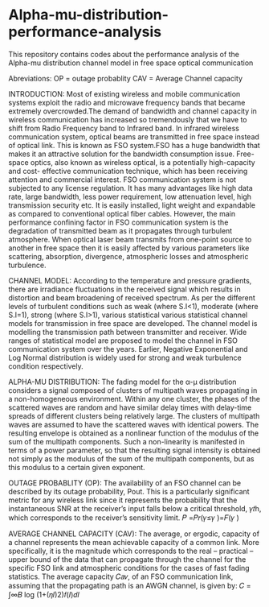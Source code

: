 # Alpha-mu-distribution-performance-analysis
This repository contains codes about the performance analysis of the Alpha-mu distribution channel model in free space optical communication

Abreviations:
OP = outage probablity
CAV = Average Channel capacity

INTRODUCTION:
Most of existing wireless and mobile communication systems exploit the radio and microwave frequency bands that became extremely overcrowded.The demand of bandwidth and channel capacity in wireless communication has increased so tremendously that we have to shift from Radio Frequency band to Infrared band. In infrared wireless communication system, optical beams are transmitted in free space instead of optical link. This is known as FSO system.FSO has a huge bandwidth that makes it an attractive solution for the bandwidth consumption issue. Free- space optics, also known as wireless optical, is a potentially high-capacity and cost- effective communication technique, which has been receiving attention and commercial interest.
FSO communication system is not subjected to any license regulation. It has many advantages like high data rate, large bandwidth, less power requirement, low attenuation level, high transmission security etc. It is easily installed, light weight and expandable as compared to conventional optical fiber cables. However, the main performance confining factor in FSO communication system is the degradation of transmitted beam as it propagates through turbulent atmosphere. When optical laser beam transmits from one-point source to another in free space then it is easily affected by various parameters like scattering, absorption, divergence, atmospheric losses and atmospheric turbulence. 

CHANNEL MODEL:
According to the temperature and pressure gradients, there are irradiance fluctuations in the received signal which results in distortion and beam broadening of received spectrum. As per the different levels of turbulent conditions such as weak (where S.I<1), moderate (where S.I=1), strong (where S.I>1), various statistical various statistical channel models for transmission in free space are developed. The channel model is modelling the transmission path between transmitter and receiver. Wide ranges of statistical model are proposed to model the channel in FSO communication system over the years. Earlier, Negative Exponential and Log Normal distribution is widely used for strong and weak turbulence condition respectively. 

ALPHA-MU DISTRIBUTION:
The fading model for the α-μ distribution considers a signal composed of clusters of multipath waves propagating in a non-homogeneous environment. Within any one cluster, the phases of the scattered waves are random and have similar delay times with delay-time spreads of different clusters being relatively large. The clusters of multipath waves are assumed to have the scattered waves with identical powers. The resulting envelope is obtained as a nonlinear function of the modulus of the sum of the multipath components. Such a non-linearity is manifested in terms of a power parameter, so that the resulting signal intensity is obtained not simply as the modulus of the sum of the multipath components, but as this modulus to a certain given exponent.

OUTAGE PROBABLITY (OP):
The availability of an FSO channel can be described by its outage probability, Pout. This is a particularly significant metric for any wireless link since it represents the probability that the instantaneous SNR at the receiver’s input falls below a critical threshold, 𝛾𝑡h, which corresponds to the receiver’s sensitivity limit.
𝑃 =𝑃𝑟(𝛾≤𝛾 )=𝐹(𝛾 )

AVERAGE CHANNEL CAPACITY (CAV):
The average, or ergodic, capacity of a channel represents the mean achievable capacity of a common link. More specifically, it is the magnitude which corresponds to the real – practical – upper bound of the data that can propagate through the channel for the specific FSO link and atmospheric conditions for the cases of fast fading statistics. The average capacity 𝐶𝑎𝑣, of an FSO communication link, assuming that the propagating path is an AWGN channel, is given by:
𝐶 = ∫∞𝐵 log (1+(𝜂𝐼)2)𝑓(𝐼)𝑑𝐼
